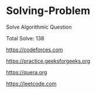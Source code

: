 # Solving-Problem
Solve Algorithmic Question 

Total Solve: 138

https://codeforces.com

https://practice.geeksforgeeks.org

https://quera.org

https://leetcode.com
